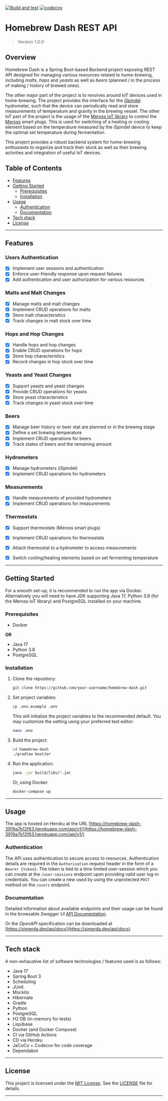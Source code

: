 [![Build and test](https://github.com/simerda/homebrew-dash/actions/workflows/test.yml/badge.svg)](https://github.com/simerda/homebrew-dash/actions/workflows/test.yml)
[![codecov](https://codecov.io/gh/simerda/homebrew-dash/graph/badge.svg?token=T2IDD92GL9)](https://codecov.io/gh/simerda/homebrew-dash)


# Homebrew Dash REST API

> Version 1.0.0

## Overview

Homebrew Dash is a Spring Boot-based Backend project exposing REST API designed for managing various resources
related to home-brewing, including *malts*, *hops* and *yeasts* as well
as *beers* (planned / in the process of making / history of brewed ones).

The other major part of the project is to revolves around IoT devices used in home-brewing. The project provides
the interface for the [iSpindel](https://github.com/universam1/iSpindel) hydrometer, such that the device
can periodically read and store measurements of temperature and gravity in the brewing vessel.
The other IoT part of the project is the usage of the [Meross IoT library](https://github.com/albertogeniola/MerossIot)
to control the [Meross](https://www.meross.com) smart plugs. This is used for switching of a heating or cooling element 
based on the temperature measured by the iSpindel device to keep the optimal set temperature during fermentation.

This project provides a robust backend system for home-brewing enthusiasts to organize and track their stock
as well as their brewing activities and integration of useful IoT devices.

## Table of Contents

- [Features](#features)
- [Getting Started](#getting-started)
    - [Prerequisites](#prerequisites)
    - [Installation](#installation)
- [Usage](#usage)
    - [Authentication](#authentication)
    - [Documentation](#documentation)
- [Tech stack](#tech-stack)
- [License](#license)

---

## Features

### Users Authentication
- [x] Implement user sessions and authentication
- [x] Enforce user-friendly response upon request failures
- [x] Add authentication and user authorization for various resources

### Malts and Malt Changes
- [x] Manage malts and malt changes
- [x] Implement CRUD operations for malts
- [x] Store malt characteristics
- [x] Track changes in malt stock over time

### Hops and Hop Changes
- [x] Handle hops and hop changes
- [x] Enable CRUD operations for hops
- [x] Store hop characteristics
- [x] Record changes in hop stock over time

### Yeasts and Yeast Changes
- [x] Support yeasts and yeast changes
- [x] Provide CRUD operations for yeasts
- [x] Store yeast characteristics
- [x] Track changes in yeast stock over time

### Beers
- [x] Manage beer history or beer stat are planned or in the brewing stage
- [x] Define a set brewing temperature
- [x] Implement CRUD operations for beers
- [x] Track states of beers and the remaining amount

### Hydrometers
- [x] Manage hydrometers (iSpindel)
- [x] Implement CRUD operations for hydrometers

### Measurements
- [x] Handle measurements of provided hydrometers
- [x] Implement CRUD operations for measurements

### Thermostats
- [x] Support thermostats (Meross smart plugs)
- [x] Implement CRUD operations for thermostats
- [x] Attach thermostat to a hydrometer to access measurements
- [x] Switch cooling/heating elements based on set fermenting temperature


---

## Getting Started

For a smooth set-up, it is recommended to run the app via Docker.
Alternatively you will need to have JDK supporting Java 17,
Python 3.8 (for the Meross IoT library) and PostgreSQL installed on your machine.

### Prerequisites

- Docker

**OR**

- Java 17
- Python 3.8
- PostgreSQL

### Installation

1. Clone the repository:

   ```bash
   git clone https://github.com/your-username/homebrew-dash.git
   ```

2. Set project variables:

   ```bash
   cp .env.example .env
   ```

   This will initialize the project variables to the recommended default.
   You may customize the setting using your preferred text editor:

   ```bash
   nano .env
   ```

3. Build the project:

   ```bash
   cd homebrew-dash
   ./gradlew bootJar
   ```

4. Run the application:

   ```bash
   java -jar build/libs/*.jar
   ```

   Or, using Docker:

   ```bash
   docker-compose up
   ```

---

## Usage

The app is hosted on Heroku at the URL
[https://homebrew-dash-3919a7b12f63.herokuapp.com/api/v1/](https://homebrew-dash-3919a7b12f63.herokuapp.com/api/v1/)


### Authentication

The API uses authentication to secure access to resources.
Authentication details are required in the `Authorization` request header in the form of a `Bearer {token}`.
The token is tied to a time limited user-session which you can create at the `/user-sessions`
endpoint upon providing valid user log-in credentials.
You can create a new used by using the unprotected `POST` method on the `/users` endpoint. 

### Documentation

Detailed information about available endpoints and their usage can be found in the browsable *Swagger UI* [API Documentation](https://simerda.dev/api/docs-ui).

Or the *OpenAPI* specification can be downloaded at [https://simerda.dev/api/docs](https://simerda.dev/api/docs)

---

## Tech stack

A non-exhaustive list of software technologies / features used is as follows:
- Java 17
- Spring Boot 3
- Scheduling
- JUnit
- Mockito
- Hibernate
- Gradle
- Python
- PostgreSQL
- H2 DB (in-memory for tests)
- Liquibase
- Docker (and Docker Compose)
- CI via GitHub Actions
- CD via Heroku
- JaCoCo + Codecov for code coverage
- Dependabot

---

## License

This project is licensed under the [MIT License](LICENSE). See the [LICENSE](LICENSE) file for details.

---
